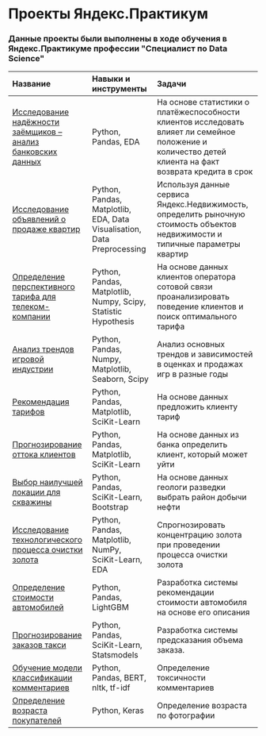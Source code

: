 # Проекты Яндекс.Практикум

### Данные проекты были выполнены в ходе обучения в Яндекс.Практикуме профессии "Специалист по Data Science"

| Название | Навыки и инструменты | Задачи | 
|:---------------------------------|:---------------|:---------------|
| [Исследование надёжности заёмщиков – анализ банковских данных](https://github.com/meskt/PracticumProjects/tree/main/Исследование%20надежности%20заемщиков) | Python, Pandas, EDA | На основе статистики о платёжеспособности клиентов исследовать влияет ли семейное положение и количество детей клиента на факт возврата кредита в срок |
| [Исследование объявлений о продаже квартир](https://github.com/meskt/PracticumProjects/tree/main/Исследование%20объявлений%20о%20продаже%20квартир) | Python, Pandas, Matplotlib, EDA, Data Visualisation, Data Preprocessing | Используя данные сервиса Яндекс.Недвижимость, определить рыночную стоимость объектов недвижимости и типичные параметры квартир |
| [Определение перспективного тарифа для телеком-компании](https://github.com/meskt/PracticumProjects/tree/main/Определение%20перспективного%20тарифа%20для%20телеком-компании) | Python, Pandas, Matplotlib, Numpy, Scipy, Statistic Hypothesis | На основе данных клиентов оператора сотовой связи проанализировать поведение клиентов и поиск оптимального тарифа |
| [Анализ трендов игровой индустрии](https://github.com/meskt/PracticumProjects/tree/main/Анализ%20игровой%20индустрии) | Python, Pandas, Numpy, Matplotlib, Seaborn, Scipy | Анализ основных трендов и зависимостей в оценках и продажах игр в разные годы |
| [Рекомендация тарифов](https://github.com/meskt/PracticumProjects/tree/main/Рекомендация%20тарифов) | Python, Pandas, Matplotlib, SciKit-Learn | На основе данных предложить клиенту тариф |
| [Прогнозирование оттока клиентов](https://github.com/meskt/PracticumProjects/tree/main/Прогнозирование%20оттока%20клиентов) | Python, Pandas, Matplotlib, SciKit-Learn | На основе данных из банка определить клиент, который может уйти |
| [Выбор наилучшей локации для скважины](https://github.com/meskt/PracticumProjects/tree/main/Выбор%20наилучшей%20локации%20для%20скважины) | Python, Pandas, SciKit-Learn, Bootstrap | На основе данных геологи разведки выбрать район добычи нефти |
| [Исследование технологического процесса очистки золота](https://github.com/meskt/PracticumProjects/tree/main/Исследование%20технологического%20процесса%20очистки%20золота) | Python, Pandas, Matplotlib, NumPy, SciKit-Learn, EDA | Спрогнозировать концентрацию золота при проведении процесса очистки золота |
| [Определение стоимости автомобилей](https://github.com/meskt/PracticumProjects/tree/main/Определение%20стоимости%20автомобилей) | Python, Pandas, LightGBM | Разработка системы рекомендации стоимости автомобиля на основе его описания |
| [Прогнозирование заказов такси](https://github.com/meskt/PracticumProjects/tree/main/Прогнозирование%20заказов%20такси) | Python, Pandas, SciKit-Learn, Statsmodels | Разработка системы предсказания объема заказа. |
| [Обучение модели классификации комментариев](https://github.com/meskt/PracticumProjects/tree/main/Обучение%20модели%20классификации%20комментариев) | Python, Pandas, BERT, nltk, tf-idf | Определение токсичности комментариев |
| [Определение возраста покупателей](https://github.com/meskt/PracticumProjects/tree/main/Определение%20возраста%20покупателей) | Python, Keras | Определение возраста по фотографии |

